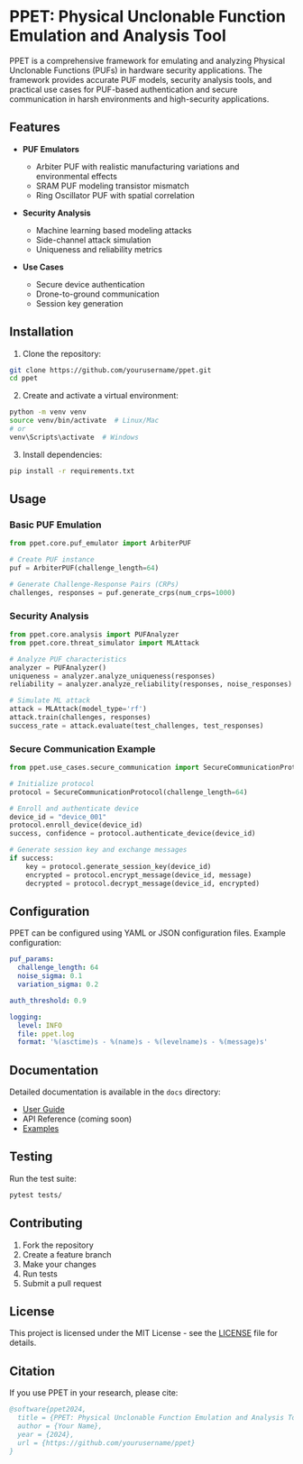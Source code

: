 # PPET: Physical Unclonable Function Emulation and Analysis Tool

PPET is a comprehensive framework for emulating and analyzing Physical Unclonable Functions (PUFs) in hardware security applications. The framework provides accurate PUF models, security analysis tools, and practical use cases for PUF-based authentication and secure communication in harsh environments and high-security applications.

## Features

- **PUF Emulators**
  - Arbiter PUF with realistic manufacturing variations and environmental effects
  - SRAM PUF modeling transistor mismatch
  - Ring Oscillator PUF with spatial correlation
  
- **Security Analysis**
  - Machine learning based modeling attacks
  - Side-channel attack simulation
  - Uniqueness and reliability metrics
  
- **Use Cases**
  - Secure device authentication
  - Drone-to-ground communication
  - Session key generation

## Installation

1. Clone the repository:
```bash
git clone https://github.com/yourusername/ppet.git
cd ppet
```

2. Create and activate a virtual environment:
```bash
python -m venv venv
source venv/bin/activate  # Linux/Mac
# or
venv\Scripts\activate  # Windows
```

3. Install dependencies:
```bash
pip install -r requirements.txt
```

## Usage

### Basic PUF Emulation

```python
from ppet.core.puf_emulator import ArbiterPUF

# Create PUF instance
puf = ArbiterPUF(challenge_length=64)

# Generate Challenge-Response Pairs (CRPs)
challenges, responses = puf.generate_crps(num_crps=1000)
```

### Security Analysis

```python
from ppet.core.analysis import PUFAnalyzer
from ppet.core.threat_simulator import MLAttack

# Analyze PUF characteristics
analyzer = PUFAnalyzer()
uniqueness = analyzer.analyze_uniqueness(responses)
reliability = analyzer.analyze_reliability(responses, noise_responses)

# Simulate ML attack
attack = MLAttack(model_type='rf')
attack.train(challenges, responses)
success_rate = attack.evaluate(test_challenges, test_responses)
```

### Secure Communication Example

```python
from ppet.use_cases.secure_communication import SecureCommunicationProtocol

# Initialize protocol
protocol = SecureCommunicationProtocol(challenge_length=64)

# Enroll and authenticate device
device_id = "device_001"
protocol.enroll_device(device_id)
success, confidence = protocol.authenticate_device(device_id)

# Generate session key and exchange messages
if success:
    key = protocol.generate_session_key(device_id)
    encrypted = protocol.encrypt_message(device_id, message)
    decrypted = protocol.decrypt_message(device_id, encrypted)
```

## Configuration

PPET can be configured using YAML or JSON configuration files. Example configuration:

```yaml
puf_params:
  challenge_length: 64
  noise_sigma: 0.1
  variation_sigma: 0.2

auth_threshold: 0.9

logging:
  level: INFO
  file: ppet.log
  format: '%(asctime)s - %(name)s - %(levelname)s - %(message)s'
```

## Documentation

Detailed documentation is available in the `docs` directory:
- [User Guide](docs/user_guide.md)
- API Reference (coming soon)
- [Examples](examples/)

## Testing

Run the test suite:
```bash
pytest tests/
```

## Contributing

1. Fork the repository
2. Create a feature branch
3. Make your changes
4. Run tests
5. Submit a pull request

## License

This project is licensed under the MIT License - see the [LICENSE](LICENSE) file for details.

## Citation

If you use PPET in your research, please cite:

```bibtex
@software{ppet2024,
  title = {PPET: Physical Unclonable Function Emulation and Analysis Tool},
  author = {Your Name},
  year = {2024},
  url = {https://github.com/yourusername/ppet}
}
``` 